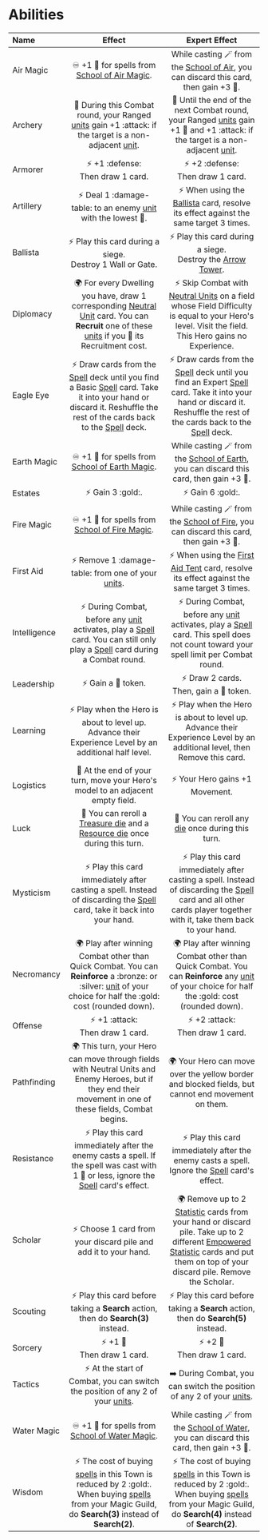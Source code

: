 # Abilities

| Name | Effect | Expert Effect |
| :--- | :---: | :---: |
| Air Magic | ♾️ +1 📖 for spells from [School of Air Magic](spells.md#air-magic). | While casting 🪄 from the [School of Air](spells.md#air-magic), you can discard this card, then gain +3 📖. |
| Archery | 🔄 During this Combat round, your Ranged [units](units.md) gain +1 :attack: if the target is a non-adjacent [unit](units.md). |🔄 Until the end of the next Combat round, your Ranged [units](units.md) gain +1 🤺 and +1 :attack: if the target is a non-adjacent [unit](units.md). |
| Armorer | ⚡️ +1 :defense:<br>Then draw 1 card. | ⚡️ +2 :defense:<br>Then draw 1 card. |
| Artillery | ⚡️ Deal 1 :damage-table: to an enemy [unit](units.md) with the lowest 🤺. | ⚡️ When using the [Ballista](war_machines.md) card, resolve its effect against the same target 3 times. |
| Ballista | ⚡️ Play this card during a siege.<br>Destroy 1 Wall or Gate. | ⚡️ Play this card during a siege.<br>Destroy the [Arrow Tower](units.md#other). |
| Diplomacy | 🌍 For every Dwelling you have, draw 1 corresponding [Neutral Unit](units.md#neutral) card. You can **Recruit** one of these [units](units.md) if you 🫳 its Recruitment cost. | ⚡️ Skip Combat with [Neutral Units](units.md#neutral) on a field whose Field Difficulty is equal to your Hero's level. Visit the field. This Hero gains no Experience. |
| Eagle Eye | ⚡️ Draw cards from the [Spell](spells.md) deck until you find a Basic [Spell](spells.md) card. Take it into your hand or discard it. Reshuffle the rest of the cards back to the [Spell](spells.md) deck. | ⚡️ Draw cards from the [Spell](spells.md) deck until you find an Expert [Spell](spells.md) card. Take it into your hand or discard it. Reshuffle the rest of the cards back to the [Spell](spells.md) deck. |
| Earth Magic | ♾️ +1 📖 for spells from [School of Earth Magic](spells.md#earth-magic). | While casting 🪄 from the [School of Earth](spells.md#earth-magic), you can discard this card, then gain +3 📖. |
| Estates | ⚡️ Gain 3 :gold:. | ⚡️ Gain 6 :gold:. |
| Fire Magic | ♾️ +1 📖 for spells from [School of Fire Magic](spells.md#fire-magic). | While casting 🪄 from the [School of Fire](spells.md#fire-magic), you can discard this card, then gain +3 📖. |
| First Aid | ⚡️ Remove 1 :damage-table: from one of your [units](units.md). | ⚡️ When using the [First Aid Tent](war_machines.md) card, resolve its effect against the same target 3 times. |
| Intelligence | ⚡️ During Combat, before any [unit](units.md) activates, play a [Spell](spells.md) card. You can still only play a [Spell](spells.md) card during a Combat round. |⚡️ During Combat, before any [unit](units.md) activates, play a [Spell](spells.md) card. This spell does not count toward your spell limit per Combat round. |
| Leadership | ⚡️ Gain a 💛 token. | ⚡️ Draw 2 cards.<br>Then, gain a 💛 token. |
| Learning | ⚡️ Play when the Hero is about to level up. Advance their Experience Level by an additional half level. | ⚡️ Play when the Hero is about to level up. Advance their Experience Level by an additional level, then Remove this card. |
| Logistics | 🔄 At the end of your turn, move your Hero's model to an adjacent empty field. | ⚡️ Your Hero gains +1 Movement. |
| Luck | 🔄 You can reroll a [Treasure die](dice.md#treasure-die) and a [Resource die](dice.md#resource-die) once during this turn. | 🔄 You can reroll any [die](dice.md) once during this turn. |
| Mysticism | ⚡️ Play this card immediately after casting a spell. Instead of discarding the [Spell](spells.md) card, take it back into your hand. | ⚡️ Play this card immediately after casting a spell. Instead of discarding the [Spell](spells.md) card and all other cards player together with it, take them back to your hand. |
| Necromancy | 🌍 Play after winning Combat other than Quick Combat. You can **Reinforce** a :bronze: or :silver: [unit](units.md) of your choice for half the :gold: cost (rounded down). | 🌍 Play after winning Combat other than Quick Combat. You can **Reinforce** any [unit](units.md) of your choice for half the :gold: cost (rounded down). |
| Offense | ⚡️ +1 :attack:<br>Then draw 1 card. | ⚡️ +2 :attack:<br>Then draw 1 card. |
| Pathfinding | 🌍 This turn, your Hero can move through fields with Neutral Units and Enemy Heroes, but if they end their movement in one of these fields, Combat begins. | 🌍 Your Hero can move over the yellow border and blocked fields, but cannot end movement on them. |
| Resistance | ⚡️ Play this card immediately after the enemy casts a spell. If the spell was cast with 1 📖 or less, ignore the [Spell](spells.md) card's effect. | ⚡️ Play this card immediately after the enemy casts a spell. Ignore the [Spell](spells.md) card's effect. |
| Scholar | ⚡️ Choose 1 card from your discard pile and add it to your hand. | 🌍 Remove up to 2 [Statistic](statistics.md) cards from your hand or discard pile. Take up to 2 different [Empowered Statistic](statistics.md) cards and put them on top of your discard pile. Remove the Scholar. |
| Scouting | ⚡️ Play this card before taking a **Search** action, then do **Search(3)** instead. | ⚡️ Play this card before taking a **Search** action, then do **Search(5)** instead. |
| Sorcery | ⚡️ +1 📖<br>Then draw 1 card. | ⚡️ +2 📖<br>Then draw 1 card. |
| Tactics | ⚡️ At the start of Combat, you can switch the position of any 2 of your [units](units.md). | ➡️ During Combat, you can switch the position of any 2 of your [units](units.md). |
| Water Magic | ♾️ +1 📖 for spells from [School of Water Magic](spells.md#water-magic). | While casting 🪄 from the [School of Water](spells.md#water-magic), you can discard this card, then gain +3 📖. |
| Wisdom | ⚡️ The cost of buying [spells](spells.md) in this Town is reduced by 2 :gold:. When buying [spells](spells.md) from your Magic Guild, do **Search(3)** instead of **Search(2)**. | ⚡️ The cost of buying [spells](spells.md) in this Town is reduced by 2 :gold:. When buying [spells](spells.md) from your Magic Guild, do **Search(4)** instead of **Search(2)**. |
